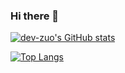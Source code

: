 ### Hi there 👋

<!--
**zuoxiaobai/zuoxiaobai** is a ✨ _special_ ✨ repository because its `README.md` (this file) appears on your GitHub profile.

Here are some ideas to get you started:

- 🔭 I’m currently working on ...
- 🌱 I’m currently learning ...
- 👯 I’m looking to collaborate on ...
- 🤔 I’m looking for help with ...
- 💬 Ask me about ...
- 📫 How to reach me: ...
- 😄 Pronouns: ...
- ⚡ Fun fact: ...
-->


[![dev-zuo's GitHub stats](https://github-readme-stats.vercel.app/api?username=zuoxiaobai&count_private=true&show_icons=true&theme=vue)](https://github.com/zuoxiaobai)

[![Top Langs](https://github-readme-stats.vercel.app/api/top-langs/?username=zuoxiaobai&layout=compact)](https://github.com/zuoxiaobai)

